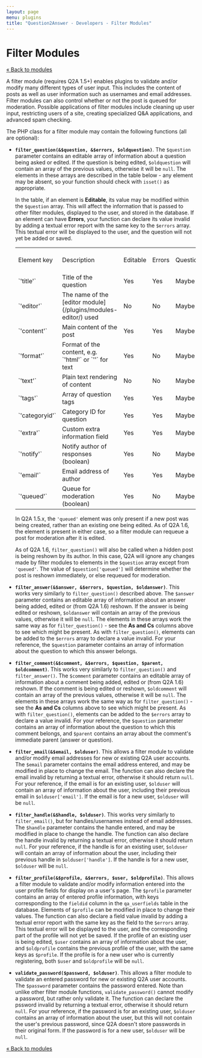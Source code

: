 ```yaml
---
layout: page
menu: plugins
title: "Question2Answer - Developers - Filter Modules"
---
```


# Filter Modules

[« Back to modules](/plugins/modules/)

A filter module (requires Q2A 1.5+) enables plugins to validate and/or modify many different types of user input. This includes the content of posts as well as user information such as usernames and email addresses. Filter modules can also control whether or not the post is queued for moderation. Possible applications of filter modules include cleaning up user input, restricting users of a site, creating specialized Q&A applications, and advanced spam checking.

The PHP class for a filter module may contain the following functions (all are optional):

*   **`filter_question(&$question, &$errors, $oldquestion)`**. The `$question` parameter contains an editable array of information about a question being asked or edited. If the question is being edited, `$oldquestion` will contain an array of the previous values, otherwise it will be `null`. The elements in these arrays are described in the table below - any element may be absent, so your function should check with `isset()` as appropriate.

    In the table, if an element is **Editable**, its value may be modified within the `$question` array. This will affect the information that is passed to other filter modules, displayed to the user, and stored in the database. If an element can have **Errors**, your function can declare its value invalid by adding a textual error report with the same key to the `$errors` array. This textual error will be displayed to the user, and the question will not yet be added or saved.

    <table class="parameters">
    <tbody>
        <tr class="titles">
            <td>Element key</td>
            <td>Description</td>
            <td>Editable</td>
            <td>Errors</td>
            <td>Questions</td>
            <td>As and Cs</td>
        </tr>
        <tr>
            <td>`'title'`</td>
            <td>Title of the question</td>
            <td>Yes</td>
            <td>Yes</td>
            <td>Maybe</td>
            <td>No</td>
        </tr>
        <tr>
            <td>`'editor'`</td>
            <td>The name of the [editor module](/plugins/modules-editor/) used</td>
            <td>No</td>
            <td>No</td>
            <td>Maybe</td>
            <td>Maybe</td>
        </tr>
        <tr>
            <td>`'content'`</td>
            <td>Main content of the post</td>
            <td>Yes</td>
            <td>Yes</td>
            <td>Maybe</td>
            <td>Maybe</td>
        </tr>
        <tr>
            <td>`'format'`</td>
            <td>Format of the content, e.g. `'html'` or `''` for text</td>
            <td>Yes</td>
            <td>No</td>
            <td>Maybe</td>
            <td>Maybe</td>
        </tr>
        <tr>
            <td>`'text'`</td>
            <td>Plain text rendering of content</td>
            <td>No</td>
            <td>No</td>
            <td>Maybe</td>
            <td>Maybe</td>
        </tr>
        <tr>
            <td>`'tags'`</td>
            <td>Array of question tags</td>
            <td>Yes</td>
            <td>Yes</td>
            <td>Maybe</td>
            <td>No</td>
        </tr>
        <tr>
            <td>`'categoryid'`</td>
            <td>Category ID for question</td>
            <td>Yes</td>
            <td>Yes</td>
            <td>Maybe</td>
            <td>No</td>
        </tr>
        <tr>
            <td>`'extra'`</td>
            <td>Custom extra information field</td>
            <td>Yes</td>
            <td>Yes</td>
            <td>Maybe</td>
            <td>No</td>
        </tr>
        <tr>
            <td>`'notify'`</td>
            <td>Notify author of responses (boolean)</td>
            <td>Yes</td>
            <td>No</td>
            <td>Maybe</td>
            <td>Maybe</td>
        </tr>
        <tr>
            <td>`'email'`</td>
            <td>Email address of author</td>
            <td>Yes</td>
            <td>Yes</td>
            <td>Maybe</td>
            <td>Maybe</td>
        </tr>
        <tr>
            <td>`'queued'`</td>
            <td>Queue for moderation (boolean)</td>
            <td>Yes</td>
            <td>No</td>
            <td>Maybe</td>
            <td>Maybe</td>
        </tr>
    </tbody>
    </table>

    In Q2A 1.5.x, the `'queued'` element was only present if a new post was being created, rather than an existing one being edited. As of Q2A 1.6, the element is present in either case, so a filter module can requeue a post for moderation after it is edited.

    As of Q2A 1.6, `filter_question()` will also be called when a hidden post is being reshown by its author. In this case, Q2A will ignore any changes made by filter modules to elements in the `$question` array except from `'queued'`. The value of `$question['queued']` will determine whether the post is reshown immediately, or else requeued for moderation.

*   **`filter_answer(&$answer, &$errors, $question, $oldanswer)`**. This works very similarly to `filter_question()` described above. The `$answer` parameter contains an editable array of information about an answer being added, edited or (from Q2A 1.6) reshown. If the answer is being edited or reshown, `$oldanswer` will contain an array of the previous values, otherwise it will be `null`. The elements in these arrays work the same way as for `filter_question()` - see the **As and Cs** columns above to see which might be present. As with `filter_question()`, elements can be added to the `$errors` array to declare a value invalid. For your reference, the `$question` parameter contains an array of information about the question to which this answer belongs.

*   **`filter_comment(&$comment, &$errors, $question, $parent, $oldcomment)`**. This works very similarly to `filter_question()` and `filter_answer()`. The `$comment` parameter contains an editable array of information about a comment being added, edited or (from Q2A 1.6) reshown. If the comment is being edited or reshown, `$oldcomment` will contain an array of the previous values, otherwise it will be `null`. The elements in these arrays work the same way as for `filter_question()` - see the **As and Cs** columns above to see which might be present. As with `filter_question()`, elements can be added to the `$errors` array to declare a value invalid. For your reference, the `$question` parameter contains an array of information about the question to which this comment belongs, and `$parent` contains an array about the comment's immediate parent (answer or question).

*   **`filter_email(&$email, $olduser)`**. This allows a filter module to validate and/or modify email addresses for new or existing Q2A user accounts. The `$email` parameter contains the email address entered, and may be modified in place to change the email. The function can also declare the email invalid by returning a textual error, otherwise it should return `null`. For your reference, if the email is for an existing user, `$olduser` will contain an array of information about the user, including their previous email in `$olduser['email']`. If the email is for a new user, `$olduser` will be `null`.

*   **`filter_handle(&$handle, $olduser)`**. This works very similarly to `filter_email()`, but for handles/usernames instead of email addresses. The `$handle` parameter contains the handle entered, and may be modified in place to change the handle. The function can also declare the handle invalid by returning a textual error, otherwise it should return `null`. For your reference, if the handle is for an existing user, `$olduser` will contain an array of information about the user, including their previous handle in `$olduser['handle']`. If the handle is for a new user, `$olduser` will be `null`.

*   **`filter_profile(&$profile, &$errors, $user, $oldprofile)`**. This allows a filter module to validate and/or modify information entered into the user profile fields for display on a user's page. The `$profile` parameter contains an array of entered profile information, with keys corresponding to the `fieldid` column in the `qa_userfields` table in the database. Elements of `$profile` can be modified in place to change their values. The function can also declare a field value invalid by adding a textual error report with the same key as the field to the `$errors` array. This textual error will be displayed to the user, and the corresponding part of the profile will not yet be saved. If the profile of an existing user is being edited, `$user` contains an array of information about the user, and `$oldprofile` contains the previous profile of the user, with the same keys as `$profile`. If the profile is for a new user who is currently registering, both `$user` and `$oldprofile` will be `null`.

*   **`validate_password($password, $olduser)`**. This allows a filter module to validate an entered password for new or existing Q2A user accounts. The `$password` parameter contains the password entered. Note than unlike other filter module functions, `validate_password()` cannot modify a password, but rather only validate it. The function can declare the pssword invalid by returning a textual error, otherwise it should return `null`. For your reference, if the password is for an existing user, `$olduser` contains an array of information about the user, but this will not contain the user's previous password, since Q2A doesn't store passwords in their original form. If the password is for a new user, `$olduser` will be `null`.

[« Back to modules](/plugins/modules/)
